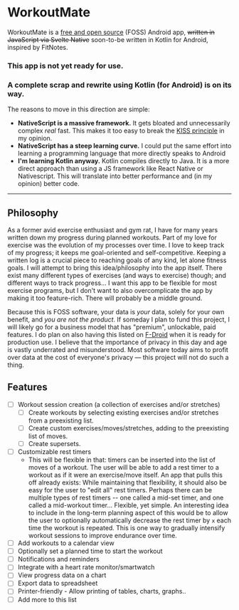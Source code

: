 # WorkoutMate

WorkoutMate is a [free and open source](https://en.wikipedia.org/wiki/Free_and_open-source_software) (FOSS) Android app, ~~written in JavaScript via Svelte Native~~ soon-to-be written in Kotlin for Android, inspired by FitNotes.

### **This app is not yet ready for use.**
### A complete scrap and rewrite using Kotlin (for Android) is on its way.

The reasons to move in this direction are simple:
- **NativeScript is a massive framework.**
    It gets bloated and unnecessarily complex *real* fast. This makes it too easy to break the [KISS principle](https://en.wikipedia.org/wiki/KISS_principle) in my opinion.
- **NativeScript has a steep learning curve.**
    I could put the same effort into learning a programming language that more directly speaks to Android
- **I'm learning Kotlin anyway.**
    Kotlin compiles directly to Java. It is a more direct approach than using a JS framework like React Native or Nativescript. This will translate into better performance and (in my opinion) better code.

------------

## Philosophy

As a former avid exercise enthusiast and gym rat, I have for many years written down my progress during planned workouts. Part of my love for exercise was the evolution of my processes over time. I love to keep track of my progress; it keeps me goal-oriented and self-competitive. Keeping a written log is a crucial piece to reaching goals of any kind, let alone fitness goals. I will attempt to bring this idea/philosophy into the app itself. There exist many different types of exercises (and ways to exercise) though; and different ways to track progress... I want this app to be flexible for most exercise programs, but I don't want to also overcomplicate the app by making it too feature-rich. There will probably be a middle ground.

Because this is FOSS software, your data is _your_ data, solely for your own benefit, and _you are not the product_. If someday I plan to fund this project, I will likely go for a business model that has "premium", unlockable, paid features. I do plan on also having this listed on [F-Droid](https://f-droid.org/) when it is ready for production use. I believe that the importance of privacy in this day and age is vastly underrated and misunderstood. Most software today aims to profit over data at the cost of everyone's privacy — this project will not do such a thing.

## Features

- [ ] Workout session creation (a collection of exercises and/or stretches)
  - [ ] Create workouts by selecting existing exercises and/or stretches from a preexisting list.
  - [ ] Create custom exercises/moves/stretches, adding to the preexisting list of moves.
  - [ ] Create supersets.
- [ ] Customizable rest timers
  - This will be flexible in that: timers can be inserted into the list of moves of a workout. The user will be able to add a rest timer to a workout as if it were an exercise/move itself. An app that pulls this off already exists: While maintaining that flexibility, it should also be easy for the user to "edit all" rest timers. Perhaps there can be multiple
  types of rest timers -- one called a mid-set timer, and one called a mid-workout timer... Flexible, yet simple. An interesting idea to include in the
  long-term planning aspect of this would be to allow the user to optionally automatically decrease the rest timer by `x` each time the workout is repeated.
  This is one way to gradually intensify workout sessions to improve endurance over time.
- [ ] Add workouts to a calendar view
- [ ] Optionally set a planned time to start the workout
- [ ] Notifications and reminders
- [ ] Integrate with a heart rate monitor/smartwatch
- [ ] View progress data on a chart
- [ ] Export data to spreadsheet
- [ ] Printer-friendly - Allow printing of tables, charts, graphs..
- [ ] Add more to this list
